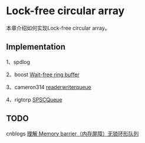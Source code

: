 # Lock-free circular array

本章介绍如何实现Lock-free circular array。

## Implementation

1、spdlog 

2、boost [Wait-free ring buffer](https://www.boost.org/doc/libs/1_66_0/doc/html/atomic/usage_examples.html#boost_atomic.usage_examples.example_ringbuffer)

3、cameron314 [readerwriterqueue](https://github.com/cameron314/readerwriterqueue)

4、rigtorp [SPSCQueue](https://github.com/rigtorp/SPSCQueue)

## TODO

cnblogs [理解 Memory barrier（内存屏障）无锁环形队列](https://www.cnblogs.com/my_life/articles/5220172.html)

